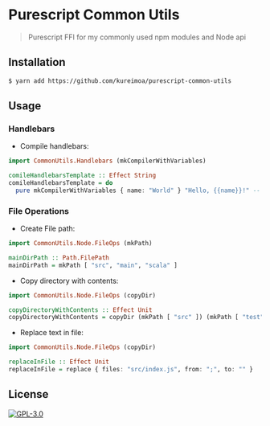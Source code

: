# Purescript Common Utils

> Purescript FFI for my commonly used npm modules and Node api

## Installation

```sh
$ yarn add https://github.com/kureimoa/purescript-common-utils
```

## Usage

### Handlebars

- Compile handlebars:


```haskell
import CommonUtils.Handlebars (mkCompilerWithVariables)

comileHandlebarsTemplate :: Effect String
comileHandlebarsTemplate = do
  pure mkCompilerWithVariables { name: "World" } "Hello, {{name}}!" -- "Hello, World"
```

### File Operations

- Create File path:

```haskell
import CommonUtils.Node.FileOps (mkPath)

mainDirPath :: Path.FilePath
mainDirPath = mkPath [ "src", "main", "scala" ]
```

- Copy directory with contents:

```haskell
import CommonUtils.Node.FileOps (copyDir)

copyDirectoryWithContents :: Effect Unit
copyDirectoryWithContents = copyDir (mkPath [ "src" ]) (mkPath [ "test" ])
```

- Replace text in file:

```haskell
import CommonUtils.Node.FileOps (copyDir)

replaceInFile :: Effect Unit
replaceInFile = replace { files: "src/index.js", from: ";", to: "" }
```

## License

[![GPL-3.0](https://img.shields.io/badge/-GPL3-black?style=flat-square)](/COPYING)
